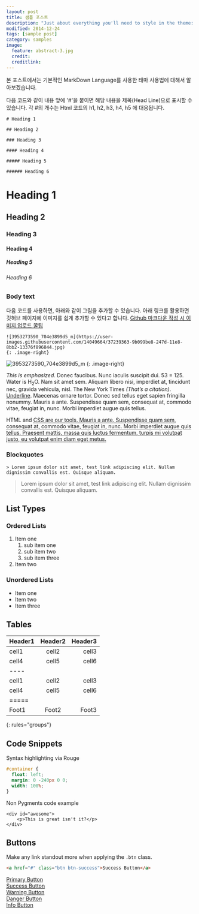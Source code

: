```yaml
---
layout: post
title: 샘플 포스트
description: "Just about everything you'll need to style in the theme: headings, paragraphs, blockquotes, tables, code blocks, and more."
modified: 2014-12-24
tags: [sample post]
category: samples
image:
  feature: abstract-3.jpg
  credit:
  creditlink:
---
```


본 포스트에서는 기본적인 MarkDown Language를 사용한 태마 사용법에 대해서 알아보겠습니다.

다음 코드와 같이 내용 앞에 '#'을 붙이면 해당 내용을 제목(Head Line)으로 표시할 수 있습니다.
각 #의 개수는 Html 코드의 h1, h2, h3, h4, h5 에 대응됩니다.

``` apiblueprint
# Heading 1

## Heading 2

### Heading 3

#### Heading 4

##### Heading 5

###### Heading 6
```

# Heading 1

## Heading 2

### Heading 3

#### Heading 4

##### Heading 5

###### Heading 6

### Body text

다음 코드를 사용하면, 아래와 같이 그림을 추가할 수 있습니다. 아래 링크를 활용하면 깃허브 페이지에 이미지를 쉽게 추가할 수 있다고 합니다.
[Github 마크다운 작성 시 이미지 업로드 꿀팁](https://ahribori.com/article/5a03bcfd6c9eef13d882e29a)

``` apiblueprint
![3953273590_704e3899d5_m](https://user-images.githubusercontent.com/14049664/37239363-9b099be8-247d-11e8-8bb2-13376f896844.jpg)
{: .image-right}
```

![3953273590_704e3899d5_m](https://user-images.githubusercontent.com/14049664/37239363-9b099be8-247d-11e8-8bb2-13376f896844.jpg)
{: .image-right}

*This is emphasized*. Donec faucibus. Nunc iaculis suscipit dui. 53 = 125. Water is H<sub>2</sub>O. Nam sit amet sem. Aliquam libero nisi, imperdiet at, tincidunt nec, gravida vehicula, nisl. The New York Times <cite>(That’s a citation)</cite>. <u>Underline</u>. Maecenas ornare tortor. Donec sed tellus eget sapien fringilla nonummy. Mauris a ante. Suspendisse quam sem, consequat at, commodo vitae, feugiat in, nunc. Morbi imperdiet augue quis tellus.

HTML and <abbr title="cascading stylesheets">CSS<abbr> are our tools. Mauris a ante. Suspendisse quam sem, consequat at, commodo vitae, feugiat in, nunc. Morbi imperdiet augue quis tellus. Praesent mattis, massa quis luctus fermentum, turpis mi volutpat justo, eu volutpat enim diam eget metus.

### Blockquotes

``` apiblueprint
> Lorem ipsum dolor sit amet, test link adipiscing elit. Nullam dignissim convallis est. Quisque aliquam.
```

> Lorem ipsum dolor sit amet, test link adipiscing elit. Nullam dignissim convallis est. Quisque aliquam.

## List Types

### Ordered Lists

1. Item one
   1. sub item one
   2. sub item two
   3. sub item three
2. Item two

### Unordered Lists

* Item one
* Item two
* Item three

## Tables

| Header1 | Header2 | Header3 |
|:--------|:-------:|--------:|
| cell1   | cell2   | cell3   |
| cell4   | cell5   | cell6   |
|----
| cell1   | cell2   | cell3   |
| cell4   | cell5   | cell6   |
|=====
| Foot1   | Foot2   | Foot3
{: rules="groups"}

## Code Snippets

Syntax highlighting via Rouge

```css
#container {
  float: left;
  margin: 0 -240px 0 0;
  width: 100%;
}
```

Non Pygments code example

    <div id="awesome">
        <p>This is great isn't it?</p>
    </div>

## Buttons

Make any link standout more when applying the `.btn` class.

```html
<a href="#" class="btn btn-success">Success Button</a>
```

<div markdown="0"><a href="#" class="btn">Primary Button</a></div>
<div markdown="0"><a href="#" class="btn btn-success">Success Button</a></div>
<div markdown="0"><a href="#" class="btn btn-warning">Warning Button</a></div>
<div markdown="0"><a href="#" class="btn btn-danger">Danger Button</a></div>
<div markdown="0"><a href="#" class="btn btn-info">Info Button</a></div>
